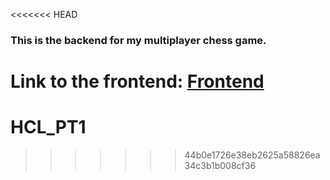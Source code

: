 <<<<<<< HEAD
### This is the backend for my multiplayer chess game.

Link to the frontend: [Frontend](https://github.com/RSwapnil0/HCL_PT1)
=======
# HCL_PT1
>>>>>>> 44b0e1726e38eb2625a58826ea34c3b1b008cf36
